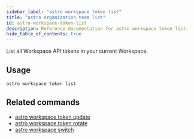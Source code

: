 ```yaml
---
sidebar_label: "astro workspace token list"
title: "astro organization team list"
id: astro-workspace-token-list
description: Reference documentation for astro workspace token list.
hide_table_of_contents: true
---
```


List all Workspace API tokens in your current Workspace. 

## Usage

```bash
astro workspace token list
```

## Related commands

- [astro workspace token update](cli/astro-workspace-token-update.md)
- [astro workspace token rotate](cli/astro-workspace-token-rotate.md)
- [astro workspace switch](cli/astro-workspace-switch.md)